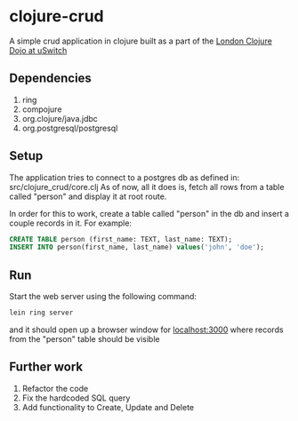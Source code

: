 # clojure-crud
A simple crud application in clojure built as a part of the [London Clojure Dojo at uSwitch](https://www.meetup.com/London-Clojurians/events/jjdtzqybcfbmb/)

## Dependencies
1. ring
2. compojure
3. org.clojure/java.jdbc
4. org.postgresql/postgresql

## Setup
The application tries to connect to a postgres db as defined in: src/clojure_crud/core.clj
As of now, all it does is, fetch all rows from a table called "person" and display it at root route.

In order for this to work, create a table called "person" in the db  and insert a couple records in it. For example:
```sql
CREATE TABLE person (first_name: TEXT, last_name: TEXT);
INSERT INTO person(first_name, last_name) values('john', 'doe');
```
## Run
Start the web server using the following command:
```bash
lein ring server
```
and it should open up a browser window for [localhost:3000](http://localhost:3000/) where records from the "person" table should be visible

## Further work
1. Refactor the code
2. Fix the hardcoded SQL query
3. Add functionality to Create, Update and Delete
